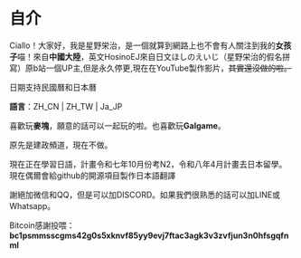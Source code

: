 # 自介



Ciallo！大家好，我是星野栄治，是一個就算到網路上也不會有人關注到我的**女孩子**喵！來自**中國大陸**，英文HosinoEJ來自日文ほしのえいじ（星野栄治的假名拼寫）原b站一個UP主,但是永久停更,現在在YouTube製作影片，~~其實還沒做的啦。~~

日期支持民國曆和日本曆

**語言**：ZH_CN | ZH_TW | Ja_JP

喜歡玩**麥塊**，願意的話可以一起玩的啦。也喜歡玩**Galgame**。

原先是建政頻道，現在不做。

現在正在學習日語，計畫令和七年10月份考N2，令和八年4月計畫去日本留學。現在偶爾會給github的開源項目製作日本語翻譯

謝絕加微信和QQ，但是可以加DISCORD。如果我們很熟悉的話可以加LINE或Whatsapp。

Bitcoin感謝投喂：**bc1psmmsscgms42g0s5xknvf85yy9evj7ftac3agk3v3zvfjun3n0hfsgqfnml**